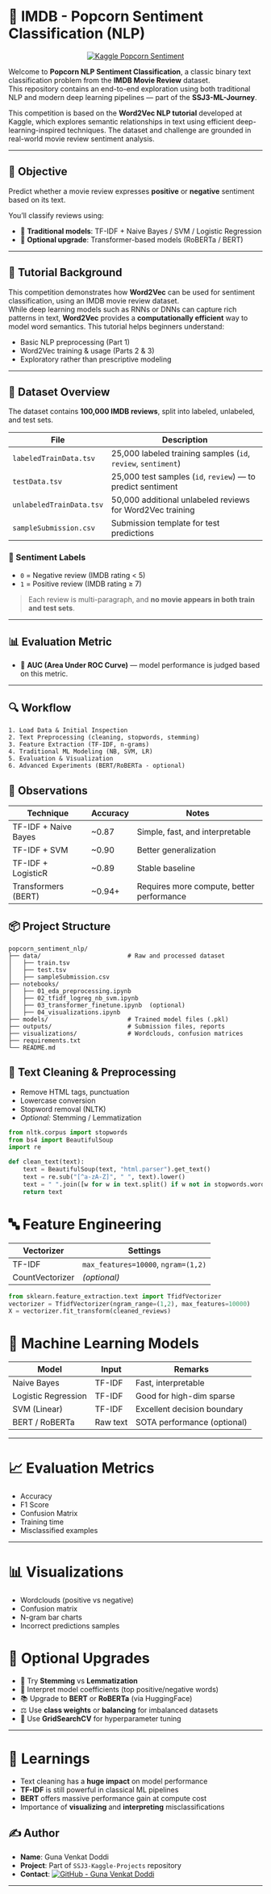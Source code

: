 # 🍿 IMDB - Popcorn Sentiment Classification (NLP)

<p align="center">
  <a href="https://www.kaggle.com/competitions/word2vec-nlp-tutorial">
    <img src="https://img.shields.io/badge/Kaggle-Popcorn_Review_Classification-orange?style=for-the-badge&logo=kaggle&logoColor=white" alt="Kaggle Popcorn Sentiment"/>
  </a>
</p>

Welcome to **Popcorn NLP Sentiment Classification**, a classic binary text classification problem from the **IMDB Movie Review** dataset.  
This repository contains an end-to-end exploration using both traditional NLP and modern deep learning pipelines — part of the **SSJ3-ML-Journey**.

This competition is based on the **Word2Vec NLP tutorial** developed at Kaggle, which explores semantic relationships in text using efficient deep-learning-inspired techniques. The dataset and challenge are grounded in real-world movie review sentiment analysis.

---

## 🎯 Objective

Predict whether a movie review expresses **positive** or **negative** sentiment based on its text.

You’ll classify reviews using:

- 🧠 **Traditional models**: TF-IDF + Naive Bayes / SVM / Logistic Regression  
- 🤖 **Optional upgrade**: Transformer-based models (RoBERTa / BERT)

---

## 🧾 Tutorial Background

This competition demonstrates how **Word2Vec** can be used for sentiment classification, using an IMDB movie review dataset.  
While deep learning models such as RNNs or DNNs can capture rich patterns in text, **Word2Vec** provides a **computationally efficient** way to model word semantics. This tutorial helps beginners understand:

- Basic NLP preprocessing (Part 1)
- Word2Vec training & usage (Parts 2 & 3)
- Exploratory rather than prescriptive modeling

---

## 📁 Dataset Overview

The dataset contains **100,000 IMDB reviews**, split into labeled, unlabeled, and test sets.

| File                  | Description                              |
|-----------------------|------------------------------------------|
| `labeledTrainData.tsv`| 25,000 labeled training samples (`id`, `review`, `sentiment`) |
| `testData.tsv`        | 25,000 test samples (`id`, `review`) — to predict sentiment |
| `unlabeledTrainData.tsv` | 50,000 additional unlabeled reviews for Word2Vec training |
| `sampleSubmission.csv`| Submission template for test predictions |

### 📌 Sentiment Labels
- `0` = Negative review (IMDB rating < 5)
- `1` = Positive review (IMDB rating ≥ 7)

> Each review is multi-paragraph, and **no movie appears in both train and test sets**.

---

## 📊 Evaluation Metric

- 🧮 **AUC (Area Under ROC Curve)** — model performance is judged based on this metric.

---

## 🔍 Workflow

```
1. Load Data & Initial Inspection
2. Text Preprocessing (cleaning, stopwords, stemming)
3. Feature Extraction (TF-IDF, n-grams)
4. Traditional ML Modeling (NB, SVM, LR)
5. Evaluation & Visualization
6. Advanced Experiments (BERT/RoBERTa - optional)
```

## 🧪 Observations

| Technique               | Accuracy | Notes                                      |
|-------------------------|----------|--------------------------------------------|
| TF-IDF + Naive Bayes    | ~0.87    | Simple, fast, and interpretable            |
| TF-IDF + SVM            | ~0.90    | Better generalization                      |
| TF-IDF + LogisticR      | ~0.89    | Stable baseline                            |
| Transformers (BERT)     | ~0.94+   | Requires more compute, better performance  |

## 📦 Project Structure

```
popcorn_sentiment_nlp/
├── data/                        # Raw and processed dataset
│   ├── train.tsv
│   ├── test.tsv
│   ├── sampleSubmission.csv
├── notebooks/
│   ├── 01_eda_preprocessing.ipynb
│   ├── 02_tfidf_logreg_nb_svm.ipynb
│   ├── 03_transformer_finetune.ipynb  (optional)
│   ├── 04_visualizations.ipynb
├── models/                      # Trained model files (.pkl)
├── outputs/                     # Submission files, reports
├── visualizations/              # Wordclouds, confusion matrices
├── requirements.txt
└── README.md
```

## 🧼 Text Cleaning & Preprocessing

- Remove HTML tags, punctuation  
- Lowercase conversion  
- Stopword removal (NLTK)  
- *Optional:* Stemming / Lemmatization  

```python
from nltk.corpus import stopwords
from bs4 import BeautifulSoup
import re

def clean_text(text):
    text = BeautifulSoup(text, "html.parser").get_text()
    text = re.sub("[^a-zA-Z]", " ", text).lower()
    text = " ".join([w for w in text.split() if w not in stopwords.words("english")])
    return text
```

# 🔤 Feature Engineering

| Vectorizer        | Settings                          |
|-------------------|-----------------------------------|
| TF-IDF            | `max_features=10000`, `ngram=(1,2)` |
| CountVectorizer   | *(optional)*                      |

```python
from sklearn.feature_extraction.text import TfidfVectorizer
vectorizer = TfidfVectorizer(ngram_range=(1,2), max_features=10000)
X = vectorizer.fit_transform(cleaned_reviews)
```

# 🤖 Machine Learning Models

| Model              | Input     | Remarks                          |
|-------------------|-----------|----------------------------------|
| Naive Bayes       | TF-IDF    | Fast, interpretable              |
| Logistic Regression | TF-IDF  | Good for high-dim sparse         |
| SVM (Linear)      | TF-IDF    | Excellent decision boundary      |
| BERT / RoBERTa    | Raw text  | SOTA performance (optional)      |

---

# 📈 Evaluation Metrics

- Accuracy  
- F1 Score  
- Confusion Matrix  
- Training time  
- Misclassified examples  

---

# 📊 Visualizations

- Wordclouds (positive vs negative)  
- Confusion matrix  
- N-gram bar charts  
- Incorrect predictions samples  

# 🧪 Optional Upgrades

- 🔁 Try **Stemming** vs **Lemmatization**
- 🔎 Interpret model coefficients (top positive/negative words)
- 📚 Upgrade to **BERT** or **RoBERTa** (via HuggingFace)
- ⚖️ Use **class weights** or **balancing** for imbalanced datasets
- 🧪 Use **GridSearchCV** for hyperparameter tuning

---

# 🧠 Learnings

- Text cleaning has a **huge impact** on model performance  
- **TF-IDF** is still powerful in classical ML pipelines  
- **BERT** offers massive performance gain at compute cost  
- Importance of **visualizing** and **interpreting** misclassifications  

## ✍️ Author

- **Name**: Guna Venkat Doddi  
- **Project**: Part of `SSJ3-Kaggle-Projects` repository  
- **Contact**: [![GitHub - Guna Venkat Doddi](https://img.shields.io/badge/GitHub-Guna--Venkat--Doddi-black?logo=github&style=flat-square)](https://github.com/Guna-Venkat)

---